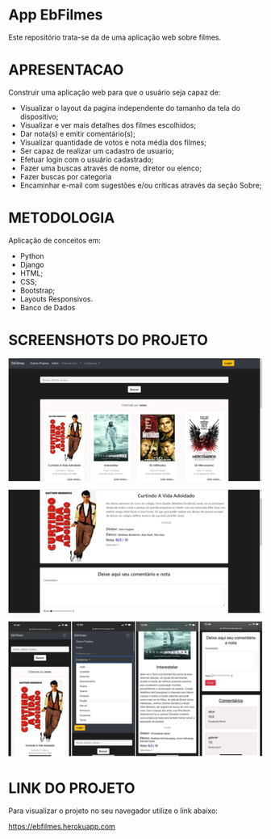 # App EbFilmes
Este repositório trata-se da de uma aplicação web sobre filmes.

# APRESENTACAO
Construir uma aplicação web para que o usuário seja capaz de:
- Visualizar o layout da pagina independente do tamanho da tela do dispositivo;
- Visualizar e ver mais detalhes dos filmes escolhidos;
- Dar nota(s) e emitir comentário(s);
- Visualizar quantidade de votos e nota média dos filmes;
- Ser capaz de realizar um cadastro de usuario;
- Efetuar login com o usuário cadastrado;
- Fazer uma buscas através de nome, diretor ou elenco;
- Fazer buscas por categoria
- Encaminhar e-mail com sugestões e/ou críticas através da seção Sobre;

# METODOLOGIA
Aplicação de conceitos em:
- Python
- Django
- HTML;
- CSS;
- Bootstrap;
- Layouts Responsivos.
- Banco de Dados

# SCREENSHOTS DO PROJETO

![Screenshot](./screenshot/screenshot1.jpg)

![Screenshot](./screenshot/screenshot2.jpg)

![Screenshot](./screenshot/screenshot3.jpg)

# LINK DO PROJETO
Para visualizar o projeto no seu navegador utilize o link abaixo:

https://ebfilmes.herokuapp.com

